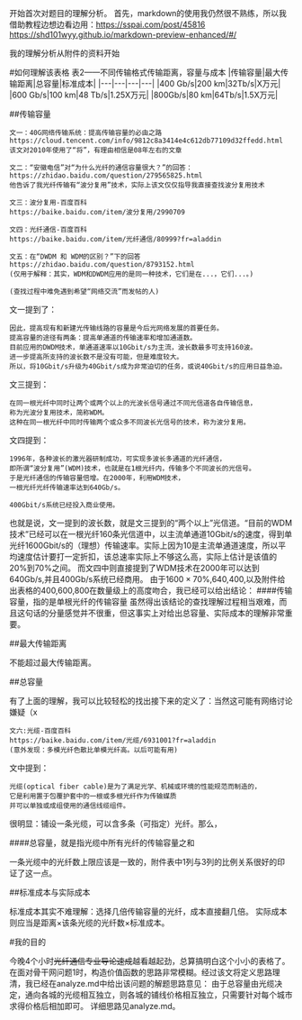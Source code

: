 开始首次对题目的理解分析。
首先，markdown的使用我仍然很不熟练，所以我借助教程边想边看边用：https://sspai.com/post/45816
https://shd101wyy.github.io/markdown-preview-enhanced/#/

我的理解分析从附件的资料开始

#如何理解该表格
表2——不同传输格式传输距离，容量与成本
|传输容量|最大传输距离|总容量|标准成本|
|---|---|---|---|
|400 Gb/s|200 km|32Tb/s|X万元|
|600 Gb/s|100 km|48 Tb/s|1.25X万元|
|800Gb/s|80 km|64Tb/s|1.5X万元|

##传输容量

    文一：40G网络传输系统：提高传输容量的必由之路  
    https://cloud.tencent.com/info/9812c8a3414e4c612db77109d32ffedd.html
    该文对2010年使用了“将”，有理由相信是08年左右的文章

    文二：“安徽电信”对“为什么光纤的通信容量很大？”的回答：
    https://zhidao.baidu.com/question/279565825.html
    他告诉了我光纤传输有“波分复用”技术，实际上该文仅仅指导我直接查找波分复用技术

    文三：波分复用-百度百科
    https://baike.baidu.com/item/波分复用/2990709

    文四：光纤通信-百度百科
    https://baike.baidu.com/item/光纤通信/80999?fr=aladdin

    文五：在“DWDM 和 WDM的区别？”下的回答
    https://zhidao.baidu.com/question/8793152.html
    (仅用于解释：其实，WDM和DWDM应用的是同一种技术，它们是在...，它们...。)

    (查找过程中难免遇到希望“网络交流”而发帖的人)

文一提到了：

    因此，提高现有和新建光传输线路的容量是今后光网络发展的首要任务。
    提高容量的途径有两条：提高单通道的传输速率和增加通道数。
    目前应用的DWDM技术，单通道速率以10Gbit/s为主流，波长数最多可支持160波。
    进一步提高所支持的波长数不是没有可能，但是难度较大。
    所以，将10Gbit/s升级为40Gbit/s成为非常迫切的任务，或说40Gbit/s的应用日益急迫。

文三提到：

    在同一根光纤中同时让两个或两个以上的光波长信号通过不同光信道各自传输信息，
    称为光波分复用技术，简称WDM。
    这种在同一根光纤中同时传输两个或众多不同波长光信号的技术，称为波分复用。

文四提到：

    1996年，各种波长的激光器研制成功，可实现多波长多通道的光纤通信，
    即所谓“波分复用”(WDM)技术，也就是在1根光纤内，传输多个不同波长的光信号。
    于是光纤通信的传输容量倍增。在2000年，利用WDM技术，
    一根光纤光纤传输速率达到640Gb/s。

    400Gbit/s系统已经投入商业使用。

也就是说，文一提到的波长数，就是文三提到的“两个以上”光信道。“目前的WDM技术”已经可以在一根光纤160条光信道中，以主流单通道10Gbit/s的速度，得到单光纤1600Gbit/s的（理想）传输速率。实际上因为10是主流单通道速度，所以平均速度估计要打一定折扣，该总速率实际上不够这么高，实际上估计是该值的$20$%到$70$%之间。
而文四中则直接提到了WDM技术在2000年可以达到640Gb/s,并且400Gb/s系统已经商用。
由于$1600×70$%,640,400,以及附件给出表格的400,600,800在数量级上的高度吻合，我已经可以给出结论：
####传输容量，指的是单根光纤的传输容量
虽然得出该结论的查找理解过程相当艰难，而且这句话的分量感觉并不很重，但这事实上对给出总容量、实际成本的理解非常重要。

##最大传输距离

不能超过最大传输距离。

##总容量

有了上面的理解，我可以比较轻松的找出接下来的定义了：当然这可能有网络讨论嫌疑（x

    文六:光缆-百度百科
    https://baike.baidu.com/item/光缆/6931001?fr=aladdin
    (意外发现：多模光纤色散比单模光纤高。以后可能有用)

文中提到：

    光缆(optical fiber cable)是为了满足光学、机械或环境的性能规范而制造的，
    它是利用置于包覆护套中的一根或多根光纤作为传输媒质
    并可以单独或成组使用的通信线缆组件。

很明显：铺设一条光缆，可以含多条（可指定）光纤。那么，

####总容量，就是指光缆中所有光纤的传输容量之和

一条光缆中的光纤数上限应该是一致的，附件表中1列与3列的比例关系很好的印证了这一点。

##标准成本与实际成本

标准成本其实不难理解：选择几倍传输容量的光纤，成本直接翻几倍。
实际成本则应当是距离×该条光缆的光纤数×标准成本。

#我的目的

今晚4个小时~~光纤通信专业导论速成~~越看越起劲，总算搞明白这个小小的表格了。在面对骨干网问题1时，构造价值函数的思路非常模糊。经过该文将定义思路理清，我已经在analyze.md中给出该问题的解题思路意见：
由于总容量由光缆决定，通向各城的光缆相互独立，则各城的铺线价格相互独立，只需要针对每个城市求得价格后相加即可。
详细思路见analyze.md。